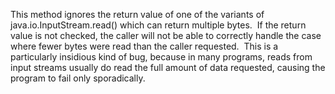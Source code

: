 This method ignores the return value of one of the variants of java.io.InputStream.read() which can return multiple bytes.  If the return value is not checked, the caller will not be able to correctly handle the case where fewer bytes were read than the caller requested.  This is a particularly insidious kind of bug, because in many programs, reads from input streams usually do read the full amount of data requested, causing the program to fail only sporadically.
